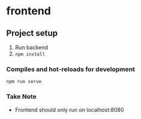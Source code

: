 # frontend

## Project setup
1. Run backend
2. ```npm install```

### Compiles and hot-reloads for development
```
npm run serve
```

### Take Note
- Frontend should only run on localhost:8080
